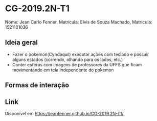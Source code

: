 # CG-2019.2N-T1

Nome:
    Jean Carlo Fenner, Matricula:
    Elvis de Souza Machado, Matricula: 1521101036

## Ideia geral

- Fazer o pokemon(Cyndaquil) executar ações com teclado e possuir alguns estados (correndo, olhando para os lados, etc.)
- Conter esferas com imagens de professores da UFFS que ficam movimentando em tela independente do pokemon

## Formas de interação

## Link

Disponível em https://jeanfenner.github.io/CG-2019.2N-T1/
